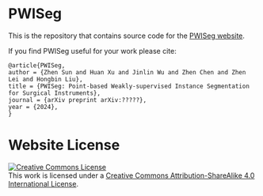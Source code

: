 # PWISeg

This is the repository that contains source code for the [PWISeg website](https://seanxuu.github.io/PWISeg).

If you find PWISeg useful for your work please cite:
```
@article{PWISeg,
author = {Zhen Sun and Huan Xu and Jinlin Wu and Zhen Chen and Zhen Lei and Hongbin Liu},
title = {PWISeg: Point-based Weakly-supervised Instance Segmentation for Surgical Instruments},
journal = {arXiv preprint arXiv:?????},
year = {2024},
}
```

# Website License
<a rel="license" href="http://creativecommons.org/licenses/by-sa/4.0/"><img alt="Creative Commons License" style="border-width:0" src="https://i.creativecommons.org/l/by-sa/4.0/88x31.png" /></a><br />This work is licensed under a <a rel="license" href="http://creativecommons.org/licenses/by-sa/4.0/">Creative Commons Attribution-ShareAlike 4.0 International License</a>.
